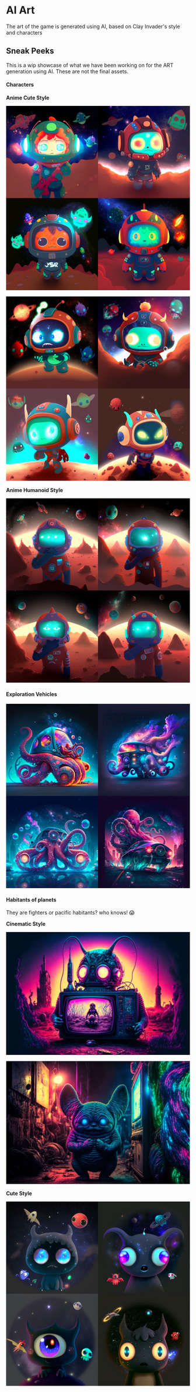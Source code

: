 # AI Art

The art of the game is generated using AI, based on Clay Invader's style and characters



## Sneak Peeks

This is a wip showcase of what we have been working on for the ART generation using AI. These are not the final assets.

#### Characters

**Anime Cute Style**

![](<../.gitbook/assets/image (2).png>)

![](<../.gitbook/assets/image (1).png>)

**Anime Humanoid Style**

![](<../.gitbook/assets/image (4).png>)

#### Exploration Vehicles

![](<../.gitbook/assets/image (6).png>)

#### Habitants of planets

They are fighters or pacific habitants? who knows! :scream:

**Cinematic Style**

![](<../.gitbook/assets/image (9).png>)

![](<../.gitbook/assets/image (5).png>)

**Cute Style**

![](<../.gitbook/assets/image (3).png>)







